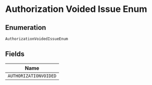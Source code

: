 
# Authorization Voided Issue Enum

## Enumeration

`AuthorizationVoidedIssueEnum`

## Fields

| Name |
|  --- |
| `AUTHORIZATIONVOIDED` |

